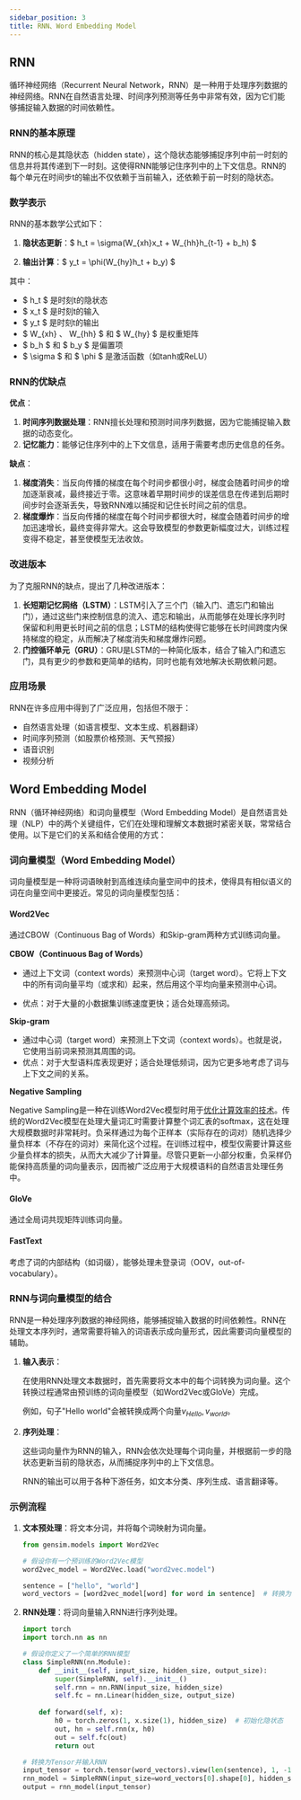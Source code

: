 ```yaml
---
sidebar_position: 3
title: RNN、Word Embedding Model
---
```


## RNN

循环神经网络（Recurrent Neural Network，RNN）是一种用于处理序列数据的神经网络。RNN在自然语言处理、时间序列预测等任务中非常有效，因为它们能够捕捉输入数据的时间依赖性。

### RNN的基本原理

RNN的核心是其隐状态（hidden state），这个隐状态能够捕捉序列中前一时刻的信息并将其传递到下一时刻。这使得RNN能够记住序列中的上下文信息。RNN的每个单元在时间步t的输出不仅依赖于当前输入，还依赖于前一时刻的隐状态。

### 数学表示

RNN的基本数学公式如下：

1. **隐状态更新**：$ h_t = \sigma(W_{xh}x_t + W_{hh}h_{t-1} + b_h) $

2. **输出计算**：$ y_t = \phi(W_{hy}h_t + b_y) $

其中：

- $ h_t $ 是时刻t的隐状态
- $ x_t $ 是时刻t的输入
- $ y_t $ 是时刻t的输出
- $ W_{xh} $、$ W_{hh} $ 和 $ W_{hy} $ 是权重矩阵
- $ b_h $ 和 $ b_y $ 是偏置项
- $ \sigma $ 和 $ \phi $ 是激活函数（如tanh或ReLU）

### RNN的优缺点

**优点**：

1. **时间序列数据处理**：RNN擅长处理和预测时间序列数据，因为它能捕捉输入数据的动态变化。
2. **记忆能力**：能够记住序列中的上下文信息，适用于需要考虑历史信息的任务。

**缺点**：

1. **梯度消失**：当反向传播的梯度在每个时间步都很小时，梯度会随着时间步的增加逐渐衰减，最终接近于零。这意味着早期时间步的误差信息在传递到后期时间步时会逐渐丢失，导致RNN难以捕捉和记住长时间之前的信息。
1. **梯度爆炸**：当反向传播的梯度在每个时间步都很大时，梯度会随着时间步的增加迅速增长，最终变得非常大。这会导致模型的参数更新幅度过大，训练过程变得不稳定，甚至使模型无法收敛。

### 改进版本

为了克服RNN的缺点，提出了几种改进版本：

1. **长短期记忆网络（LSTM）**：LSTM引入了三个门（输入门、遗忘门和输出门），通过这些门来控制信息的流入、遗忘和输出，从而能够在处理长序列时保留和利用更长时间之前的信息；LSTM的结构使得它能够在长时间跨度内保持梯度的稳定，从而解决了梯度消失和梯度爆炸问题。
2. **门控循环单元（GRU）**：GRU是LSTM的一种简化版本，结合了输入门和遗忘门，具有更少的参数和更简单的结构，同时也能有效地解决长期依赖问题。

### 应用场景

RNN在许多应用中得到了广泛应用，包括但不限于：

- 自然语言处理（如语言模型、文本生成、机器翻译）
- 时间序列预测（如股票价格预测、天气预报）
- 语音识别
- 视频分析

## Word Embedding Model

RNN（循环神经网络）和词向量模型（Word Embedding Model）是自然语言处理（NLP）中的两个关键组件，它们在处理和理解文本数据时紧密关联，常常结合使用。以下是它们的关系和结合使用的方式：

### 词向量模型（Word Embedding Model）
词向量模型是一种将词语映射到高维连续向量空间中的技术，使得具有相似语义的词在向量空间中更接近。常见的词向量模型包括：

#### Word2Vec

通过CBOW（Continuous Bag of Words）和Skip-gram两种方式训练词向量。

**CBOW（Continuous Bag of Words）**

- 通过上下文词（context words）来预测中心词（target word）。它将上下文中的所有词向量平均（或求和）起来，然后用这个平均向量来预测中心词。

- 优点：对于大量的小数据集训练速度更快；适合处理高频词。

**Skip-gram**

- 通过中心词（target word）来预测上下文词（context words）。也就是说，它使用当前词来预测其周围的词。
- 优点：对于大型语料库表现更好；适合处理低频词，因为它更多地考虑了词与上下文之间的关系。

**Negative Sampling**

Negative Sampling是一种在训练Word2Vec模型时用于<u>优化计算效率的技术</u>。传统的Word2Vec模型在处理大量词汇时需要计算整个词汇表的softmax，这在处理大规模数据时非常耗时。负采样通过为每个正样本（实际存在的词对）随机选择少量负样本（不存在的词对）来简化这个过程。在训练过程中，模型仅需要计算这些少量负样本的损失，从而大大减少了计算量。尽管只更新一小部分权重，负采样仍能保持高质量的词向量表示，因而被广泛应用于大规模语料的自然语言处理任务中。

#### GloVe

通过全局词共现矩阵训练词向量。

#### FastText

考虑了词的内部结构（如词缀），能够处理未登录词（OOV，out-of-vocabulary）。

### RNN与词向量模型的结合

RNN是一种处理序列数据的神经网络，能够捕捉输入数据的时间依赖性。RNN在处理文本序列时，通常需要将输入的词语表示成向量形式，因此需要词向量模型的辅助。

1. **输入表示**：
   
   在使用RNN处理文本数据时，首先需要将文本中的每个词转换为词向量。这个转换过程通常由预训练的词向量模型（如Word2Vec或GloVe）完成。

   例如，句子"Hello world"会被转换成两个向量$v_{Hello}, v_{world}$。
   
2. **序列处理**：
   
   这些词向量作为RNN的输入，RNN会依次处理每个词向量，并根据前一步的隐状态更新当前的隐状态，从而捕捉序列中的上下文信息。
   
   RNN的输出可以用于各种下游任务，如文本分类、序列生成、语言翻译等。

### 示例流程

1. **文本预处理**：将文本分词，并将每个词映射为词向量。
   ```python
   from gensim.models import Word2Vec
   
   # 假设你有一个预训练的Word2Vec模型
   word2vec_model = Word2Vec.load("word2vec.model")
   
   sentence = ["hello", "world"]
   word_vectors = [word2vec_model[word] for word in sentence]  # 转换为词向量
   ```

2. **RNN处理**：将词向量输入RNN进行序列处理。
   
   ```python
   import torch
   import torch.nn as nn
   
   # 假设你定义了一个简单的RNN模型
   class SimpleRNN(nn.Module):
       def __init__(self, input_size, hidden_size, output_size):
           super(SimpleRNN, self).__init__()
           self.rnn = nn.RNN(input_size, hidden_size)
           self.fc = nn.Linear(hidden_size, output_size)
       
       def forward(self, x):
           h0 = torch.zeros(1, x.size(1), hidden_size)  # 初始化隐状态
           out, hn = self.rnn(x, h0)
           out = self.fc(out)
           return out
   
   # 转换为Tensor并输入RNN
   input_tensor = torch.tensor(word_vectors).view(len(sentence), 1, -1)
   rnn_model = SimpleRNN(input_size=word_vectors[0].shape[0], hidden_size=128, output_size=10)
   output = rnn_model(input_tensor)
   ```

